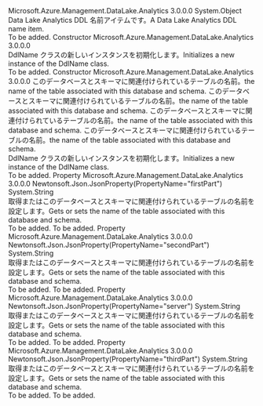 <Type Name="DdlName" FullName="Microsoft.Azure.Management.DataLake.Analytics.Models.DdlName">
  <TypeSignature Language="C#" Value="public class DdlName" />
  <TypeSignature Language="ILAsm" Value=".class public auto ansi beforefieldinit DdlName extends System.Object" />
  <TypeSignature Language="DocId" Value="T:Microsoft.Azure.Management.DataLake.Analytics.Models.DdlName" />
  <TypeSignature Language="VB.NET" Value="Public Class DdlName" />
  <TypeSignature Language="F#" Value="type DdlName = class" />
  <AssemblyInfo>
    <AssemblyName>Microsoft.Azure.Management.DataLake.Analytics</AssemblyName>
    <AssemblyVersion>3.0.0.0</AssemblyVersion>
  </AssemblyInfo>
  <Base>
    <BaseTypeName>System.Object</BaseTypeName>
  </Base>
  <Interfaces />
  <Docs>
    <summary>
            <span data-ttu-id="6bb7d-101">Data Lake Analytics DDL 名前アイテムです。</span><span class="sxs-lookup"><span data-stu-id="6bb7d-101">A Data Lake Analytics DDL name item.</span></span>
            </summary>
    <remarks>To be added.</remarks>
  </Docs>
  <Members>
    <Member MemberName=".ctor">
      <MemberSignature Language="C#" Value="public DdlName ();" />
      <MemberSignature Language="ILAsm" Value=".method public hidebysig specialname rtspecialname instance void .ctor() cil managed" />
      <MemberSignature Language="DocId" Value="M:Microsoft.Azure.Management.DataLake.Analytics.Models.DdlName.#ctor" />
      <MemberSignature Language="VB.NET" Value="Public Sub New ()" />
      <MemberType>Constructor</MemberType>
      <AssemblyInfo>
        <AssemblyName>Microsoft.Azure.Management.DataLake.Analytics</AssemblyName>
        <AssemblyVersion>3.0.0.0</AssemblyVersion>
      </AssemblyInfo>
      <Parameters />
      <Docs>
        <summary>
            <span data-ttu-id="6bb7d-102">DdlName クラスの新しいインスタンスを初期化します。</span><span class="sxs-lookup"><span data-stu-id="6bb7d-102">Initializes a new instance of the DdlName class.</span></span>
            </summary>
        <remarks>To be added.</remarks>
      </Docs>
    </Member>
    <Member MemberName=".ctor">
      <MemberSignature Language="C#" Value="public DdlName (string firstPart = null, string secondPart = null, string thirdPart = null, string server = null);" />
      <MemberSignature Language="ILAsm" Value=".method public hidebysig specialname rtspecialname instance void .ctor(string firstPart, string secondPart, string thirdPart, string server) cil managed" />
      <MemberSignature Language="DocId" Value="M:Microsoft.Azure.Management.DataLake.Analytics.Models.DdlName.#ctor(System.String,System.String,System.String,System.String)" />
      <MemberSignature Language="VB.NET" Value="Public Sub New (Optional firstPart As String = null, Optional secondPart As String = null, Optional thirdPart As String = null, Optional server As String = null)" />
      <MemberSignature Language="F#" Value="new Microsoft.Azure.Management.DataLake.Analytics.Models.DdlName : string * string * string * string -&gt; Microsoft.Azure.Management.DataLake.Analytics.Models.DdlName" Usage="new Microsoft.Azure.Management.DataLake.Analytics.Models.DdlName (firstPart, secondPart, thirdPart, server)" />
      <MemberType>Constructor</MemberType>
      <AssemblyInfo>
        <AssemblyName>Microsoft.Azure.Management.DataLake.Analytics</AssemblyName>
        <AssemblyVersion>3.0.0.0</AssemblyVersion>
      </AssemblyInfo>
      <Parameters>
        <Parameter Name="firstPart" Type="System.String" />
        <Parameter Name="secondPart" Type="System.String" />
        <Parameter Name="thirdPart" Type="System.String" />
        <Parameter Name="server" Type="System.String" />
      </Parameters>
      <Docs>
        <param name="firstPart"><span data-ttu-id="6bb7d-103">このデータベースとスキーマに関連付けられているテーブルの名前。</span><span class="sxs-lookup"><span data-stu-id="6bb7d-103">the name of the table associated with this database and schema.</span></span></param>
        <param name="secondPart"><span data-ttu-id="6bb7d-104">このデータベースとスキーマに関連付けられているテーブルの名前。</span><span class="sxs-lookup"><span data-stu-id="6bb7d-104">the name of the table associated with this database and schema.</span></span></param>
        <param name="thirdPart"><span data-ttu-id="6bb7d-105">このデータベースとスキーマに関連付けられているテーブルの名前。</span><span class="sxs-lookup"><span data-stu-id="6bb7d-105">the name of the table associated with this database and schema.</span></span></param>
        <param name="server"><span data-ttu-id="6bb7d-106">このデータベースとスキーマに関連付けられているテーブルの名前。</span><span class="sxs-lookup"><span data-stu-id="6bb7d-106">the name of the table associated with this database and schema.</span></span></param>
        <summary>
            <span data-ttu-id="6bb7d-107">DdlName クラスの新しいインスタンスを初期化します。</span><span class="sxs-lookup"><span data-stu-id="6bb7d-107">Initializes a new instance of the DdlName class.</span></span>
            </summary>
        <remarks>To be added.</remarks>
      </Docs>
    </Member>
    <Member MemberName="FirstPart">
      <MemberSignature Language="C#" Value="public string FirstPart { get; set; }" />
      <MemberSignature Language="ILAsm" Value=".property instance string FirstPart" />
      <MemberSignature Language="DocId" Value="P:Microsoft.Azure.Management.DataLake.Analytics.Models.DdlName.FirstPart" />
      <MemberSignature Language="VB.NET" Value="Public Property FirstPart As String" />
      <MemberSignature Language="F#" Value="member this.FirstPart : string with get, set" Usage="Microsoft.Azure.Management.DataLake.Analytics.Models.DdlName.FirstPart" />
      <MemberType>Property</MemberType>
      <AssemblyInfo>
        <AssemblyName>Microsoft.Azure.Management.DataLake.Analytics</AssemblyName>
        <AssemblyVersion>3.0.0.0</AssemblyVersion>
      </AssemblyInfo>
      <Attributes>
        <Attribute>
          <AttributeName>Newtonsoft.Json.JsonProperty(PropertyName="firstPart")</AttributeName>
        </Attribute>
      </Attributes>
      <ReturnValue>
        <ReturnType>System.String</ReturnType>
      </ReturnValue>
      <Docs>
        <summary>
            <span data-ttu-id="6bb7d-108">取得またはこのデータベースとスキーマに関連付けられているテーブルの名前を設定します。</span><span class="sxs-lookup"><span data-stu-id="6bb7d-108">Gets or sets the name of the table associated with this database and schema.</span></span>
            </summary>
        <value>To be added.</value>
        <remarks>To be added.</remarks>
      </Docs>
    </Member>
    <Member MemberName="SecondPart">
      <MemberSignature Language="C#" Value="public string SecondPart { get; set; }" />
      <MemberSignature Language="ILAsm" Value=".property instance string SecondPart" />
      <MemberSignature Language="DocId" Value="P:Microsoft.Azure.Management.DataLake.Analytics.Models.DdlName.SecondPart" />
      <MemberSignature Language="VB.NET" Value="Public Property SecondPart As String" />
      <MemberSignature Language="F#" Value="member this.SecondPart : string with get, set" Usage="Microsoft.Azure.Management.DataLake.Analytics.Models.DdlName.SecondPart" />
      <MemberType>Property</MemberType>
      <AssemblyInfo>
        <AssemblyName>Microsoft.Azure.Management.DataLake.Analytics</AssemblyName>
        <AssemblyVersion>3.0.0.0</AssemblyVersion>
      </AssemblyInfo>
      <Attributes>
        <Attribute>
          <AttributeName>Newtonsoft.Json.JsonProperty(PropertyName="secondPart")</AttributeName>
        </Attribute>
      </Attributes>
      <ReturnValue>
        <ReturnType>System.String</ReturnType>
      </ReturnValue>
      <Docs>
        <summary>
            <span data-ttu-id="6bb7d-109">取得またはこのデータベースとスキーマに関連付けられているテーブルの名前を設定します。</span><span class="sxs-lookup"><span data-stu-id="6bb7d-109">Gets or sets the name of the table associated with this database and schema.</span></span>
            </summary>
        <value>To be added.</value>
        <remarks>To be added.</remarks>
      </Docs>
    </Member>
    <Member MemberName="Server">
      <MemberSignature Language="C#" Value="public string Server { get; set; }" />
      <MemberSignature Language="ILAsm" Value=".property instance string Server" />
      <MemberSignature Language="DocId" Value="P:Microsoft.Azure.Management.DataLake.Analytics.Models.DdlName.Server" />
      <MemberSignature Language="VB.NET" Value="Public Property Server As String" />
      <MemberSignature Language="F#" Value="member this.Server : string with get, set" Usage="Microsoft.Azure.Management.DataLake.Analytics.Models.DdlName.Server" />
      <MemberType>Property</MemberType>
      <AssemblyInfo>
        <AssemblyName>Microsoft.Azure.Management.DataLake.Analytics</AssemblyName>
        <AssemblyVersion>3.0.0.0</AssemblyVersion>
      </AssemblyInfo>
      <Attributes>
        <Attribute>
          <AttributeName>Newtonsoft.Json.JsonProperty(PropertyName="server")</AttributeName>
        </Attribute>
      </Attributes>
      <ReturnValue>
        <ReturnType>System.String</ReturnType>
      </ReturnValue>
      <Docs>
        <summary>
            <span data-ttu-id="6bb7d-110">取得またはこのデータベースとスキーマに関連付けられているテーブルの名前を設定します。</span><span class="sxs-lookup"><span data-stu-id="6bb7d-110">Gets or sets the name of the table associated with this database and schema.</span></span>
            </summary>
        <value>To be added.</value>
        <remarks>To be added.</remarks>
      </Docs>
    </Member>
    <Member MemberName="ThirdPart">
      <MemberSignature Language="C#" Value="public string ThirdPart { get; set; }" />
      <MemberSignature Language="ILAsm" Value=".property instance string ThirdPart" />
      <MemberSignature Language="DocId" Value="P:Microsoft.Azure.Management.DataLake.Analytics.Models.DdlName.ThirdPart" />
      <MemberSignature Language="VB.NET" Value="Public Property ThirdPart As String" />
      <MemberSignature Language="F#" Value="member this.ThirdPart : string with get, set" Usage="Microsoft.Azure.Management.DataLake.Analytics.Models.DdlName.ThirdPart" />
      <MemberType>Property</MemberType>
      <AssemblyInfo>
        <AssemblyName>Microsoft.Azure.Management.DataLake.Analytics</AssemblyName>
        <AssemblyVersion>3.0.0.0</AssemblyVersion>
      </AssemblyInfo>
      <Attributes>
        <Attribute>
          <AttributeName>Newtonsoft.Json.JsonProperty(PropertyName="thirdPart")</AttributeName>
        </Attribute>
      </Attributes>
      <ReturnValue>
        <ReturnType>System.String</ReturnType>
      </ReturnValue>
      <Docs>
        <summary>
            <span data-ttu-id="6bb7d-111">取得またはこのデータベースとスキーマに関連付けられているテーブルの名前を設定します。</span><span class="sxs-lookup"><span data-stu-id="6bb7d-111">Gets or sets the name of the table associated with this database and schema.</span></span>
            </summary>
        <value>To be added.</value>
        <remarks>To be added.</remarks>
      </Docs>
    </Member>
  </Members>
</Type>